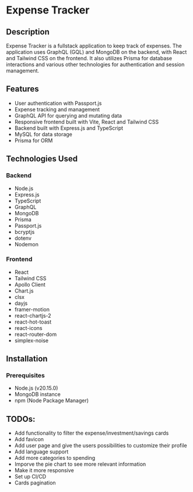 # Expense Tracker

## Description

Expense Tracker is a fullstack application to keep track of expenses. The
application uses GraphQL (GQL) and MongoDB on the backend, with React and
Tailwind CSS on the frontend. It also utilizes Prisma for database interactions
and various other technologies for authentication and session management.

## Features

- User authentication with Passport.js
- Expense tracking and management
- GraphQL API for querying and mutating data
- Responsive frontend built with Vite, React and Tailwind CSS
- Backend built with Express.js and TypeScript
- MySQL for data storage
- Prisma for ORM

## Technologies Used

### Backend

- Node.js
- Express.js
- TypeScript
- GraphQL
- MongoDB
- Prisma
- Passport.js
- bcryptjs
- dotenv
- Nodemon

### Frontend

- React
- Tailwind CSS
- Apollo Client
- Chart.js
- clsx
- dayjs
- framer-motion
- react-chartjs-2
- react-hot-toast
- react-icons
- react-router-dom
- simplex-noise

## Installation

### Prerequisites

- Node.js (v20.15.0)
- MongoDB instance
- npm (Node Package Manager)

## TODOs:

- Add functionality to filter the expense/investment/savings cards
- Add favicon
- Add user page and give the users possibilities to customize their profile
- Add language support
- Add more categories to spending
- Imporve the pie chart to see more relevant information
- Make it more responsive
- Set up CI/CD
- Cards pagination
